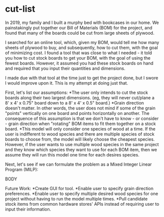 # cut-list
In 2019, my family and I built a murphy bed with bookcases in our home. We painstakingly put together our Bill of Materials (BOM) for the project, and found that many of the boards could be cut from large sheets of plywood. 

I searched for an online tool, which, given my BOM, would tell me how many sheets of plywood to buy, and subsequently, how to cut them, with the goal of minimizing cost. I found a tool that was close to what I needed - it told you how to cut stock boards to get your BOM, with the goal of using the fewest boards. However, it assumed you had these stock boards on hand and required that you input their quantities and dimensions.

I made due with that tool at the time just to get the project done, but I swore I would improve upon it. This is my attempt at doing just that.

First, let's list our assumptions:
*The user only intends to cut the stock boards along their two largest dimensions. (eg, they will never cut/plane a 8' x 4' x 0.75" board down to a 8' x 4' x 0.5" board.)
*Grain direction doesn't matter. In other words, the user does not mind if some of the grain "points" vertically on one board and points horizontally on another. The consequence of this assumption is that we don't have to know - or consider - grain direction when "rotating" BOM items to fit them together on a stock board.
*This model will only consider one species of wood at a time. If the user is indifferent to wood species and there are multiple species of stock boards to choose from, the model will likely choose the cheapest species. However, if the user wants to use multiple wood species in the same project and they know which species they want to use for each BOM item, then we assume they will run this model one time for each desires species.

Next, let's see if we can formulate the problem as a Mixed Integer Linear Program (MILP):

BODY

Future Work:
*Create GUI for tool.
*Enable user to specify grain direction preferences.
*Enable user to specify multiple desired wood species for one project without having to run the model multiple times.
*Pull candidate stock items from common hardware stores' APIs instead of requiring user to input their information.